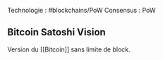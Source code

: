 Technologie : #blockchains/PoW 
Consensus : PoW

## Bitcoin Satoshi Vision
Version du [[Bitcoin]] sans limite de block.